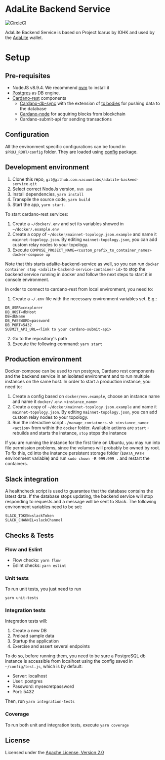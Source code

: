 # AdaLite Backend Service

[![CircleCI](https://circleci.com/gh/vacuumlabs/adalite-backend-service.svg?style=svg)](https://circleci.com/gh/vacuumlabs/adalite-backend-service)

AdaLite Backend Service is based on Project Icarus by IOHK and used by the [AdaLite](https://github.com/vacuumlabs/adalite) wallet.

# Setup

## Pre-requisites

* NodeJS v8.9.4. We recommend [nvm](https://github.com/creationix/nvm) to install it
* [Postgres](https://www.postgresql.org/) as DB engine.
* [Cardano-rest](https://github.com/input-output-hk/cardano-rest) components
  * [Cardano-db-sync](https://github.com/input-output-hk/cardano-db-sync) with the extension of [tx bodies](https://github.com/mebassett/cardano-db-sync/pull/1) for pushing data to the database
  * [Cardano-node](https://github.com/input-output-hk/cardano-node) for acquiring blocks from blockchain
  * Cardano-submit-api for sending transactions

## Configuration

All the environment specific configurations can be found in `$PROJ_ROOT/config` folder.
They are loaded using [config](https://www.npmjs.com/package/config) package.

## Development environment

1.  Clone this repo, `git@github.com:vacuumlabs/adalite-backend-service.git`
2.  Select correct NodeJs version, `nvm use`
3.  Install dependencies, `yarn install`
4.  Transpile the source code, `yarn build`
5.  Start the app, `yarn start`.

To start cardano-rest services:

1. Create a `~/docker/.env` and set its variables showed in `~/docker/.example.env`
2. Create a copy of `~/docker/mainnet-topology.json.example` and name it `mainnet-topology.json`. By editing `mainnet-topology.json`, you can add custom relay nodes to your topology.
3. Execute `COMPOSE_PROJECT_NAME=<custom_prefix_to_container_names> docker-compose up`

Note that this starts adalite-backend-service as well, so you can run `docker container stop <adalite-backend-service-container-id>` to stop the backend service running in docker and follow the next steps to start it in console environment.

In order to connect to cardano-rest from local environment, you need to:

1.  Create a `~/.env` file with the necessary environment variables set. E.g.:

```
DB_USER=cexplorer
DB_HOST=dbHost
DB=dbName
DB_PASSWORD=password
DB_PORT=5432
SUBMIT_API_URL=<link to your cardano-submit-api>
```
2.  Go to the repository's path
3.  Execute the following command: `yarn start`

## Production environment
Docker-compose can be used to run postgres, Cardano rest components and the backend service in an isolated environment and to run multiple instances on the same host. 
In order to start a production instance, you need to:

1. Create a config based on `docker/env.example`, choose an instance name and name it `docker/.env.<instance_name>`
2. Create a copy of `~/docker/mainnet-topology.json.example` and name it `mainnet-topology.json`. By editing `mainnet-topology.json`, you can add custom relay nodes to your topology.
3. Run the interactive script `./manage_containers.sh <instance_name> <action>` from within the `docker` folder. Available actions are `start` - rebuilds and starts the instance, `stop` stops the instance

If you are running the instance for the first time on Ubuntu, you may run into file permission problems, since the volumes will probably be owned by root. To fix this, cd into the instance persistent storage folder (`$DATA_PATH` environment variable) and run `sudo chown -R 999:999 .` and restart the containers.

## Slack integration

A healthcheck script is used to guarantee that the database contains the latest data. If the database stops updating, the backend service will stop responding to requests and a message will be sent to Slack. The following environment variables need to be set:
```
SLACK_TOKEN=slackToken
SLACK_CHANNEL=slackChannel
```

## Checks & Tests

### Flow and Eslint

* Flow checks: `yarn flow`
* Eslint checks: `yarn eslint`

### Unit tests

To run unit tests, you just need to run

`yarn unit-tests`

### Integration tests

Integration tests will:

1. Create a new DB
2. Preload sample data
3. Startup the application
4. Exercise and assert several endpoints

To do so, before running them, you need to be sure a PostgreSQL db instance is accessible from localhost
using the config saved in `~/config/test.js`, which is by default:

* Server: localhost
* User: postgres
* Password: mysecretpassword
* Port: 5432

Then, run `yarn integration-tests`

### Coverage

To run both unit and integration tests, execute `yarn coverage`

## License

Licensed under the [Apache License, Version 2.0](LICENSE.md)
